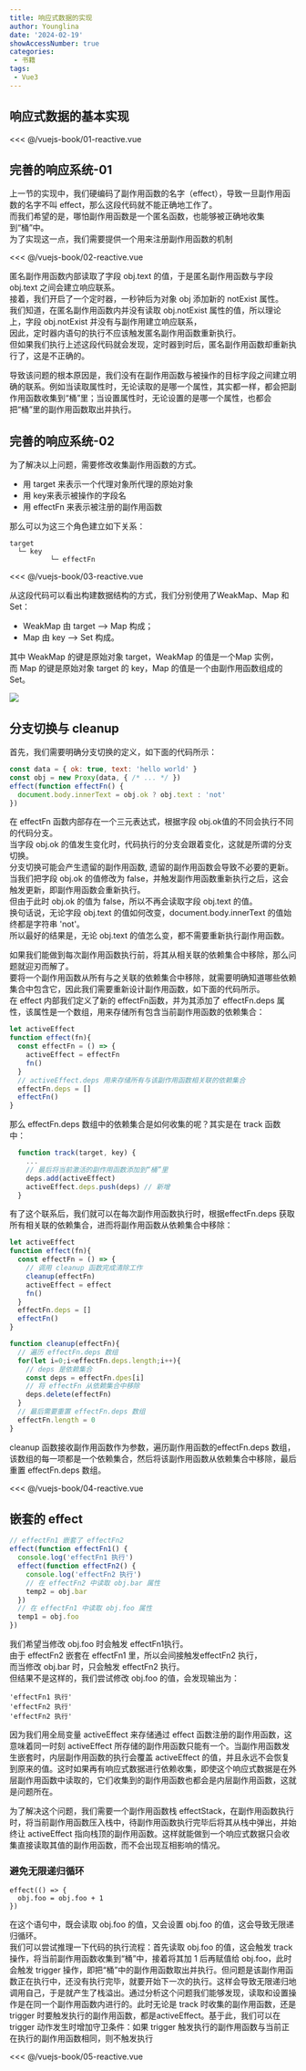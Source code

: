 ```yaml
---
title: 响应式数据的实现
author: Younglina
date: '2024-02-19'
showAccessNumber: true
categories:
 - 书籍
tags:
 - Vue3
---
```


<script setup>
  import reactive1 from './01-reactive.vue'
  import reactive2 from './02-reactive.vue'
  import reactive3 from './03-reactive.vue'
  import reactive4 from './04-reactive.vue'
  import reactive5 from './05-reactive.vue'
</script>

## 响应式数据的基本实现

<reactive1 />
<<< @/vuejs-book/01-reactive.vue

## 完善的响应系统-01
上一节的实现中，我们硬编码了副作用函数的名字（effect），导致一旦副作用函数的名字不叫 effect，那么这段代码就不能正确地工作了。  
而我们希望的是，哪怕副作用函数是一个匿名函数，也能够被正确地收集到“桶”中。  
为了实现这一点，我们需要提供一个用来注册副作用函数的机制

<reactive2 />
<<< @/vuejs-book/02-reactive.vue

匿名副作用函数内部读取了字段 obj.text 的值，于是匿名副作用函数与字段 obj.text 之间会建立响应联系。  
接着，我们开启了一个定时器，一秒钟后为对象 obj 添加新的 notExist 属性。  
我们知道，在匿名副作用函数内并没有读取 obj.notExist 属性的值，所以理论上，字段 obj.notExist 并没有与副作用建立响应联系，  
因此，定时器内语句的执行不应该触发匿名副作用函数重新执行。  
但如果我们执行上述这段代码就会发现，定时器到时后，匿名副作用函数却重新执行了，这是不正确的。

导致该问题的根本原因是，我们没有在副作用函数与被操作的目标字段之间建立明确的联系。例如当读取属性时，无论读取的是哪一个属性，其实都一样，都会把副作用函数收集到“桶”里；当设置属性时，无论设置的是哪一个属性，也都会把“桶”里的副作用函数取出并执行。

## 完善的响应系统-02
为了解决以上问题，需要修改收集副作用函数的方式。  
- 用 target 来表示一个代理对象所代理的原始对象
- 用 key来表示被操作的字段名
- 用 effectFn 来表示被注册的副作用函数  

那么可以为这三个角色建立如下关系：
```
target
  └─ key  
          └─ effectFn
```

<reactive3 />
<<< @/vuejs-book/03-reactive.vue

从这段代码可以看出构建数据结构的方式，我们分别使用了WeakMap、Map 和 Set：  
- WeakMap 由 target --> Map 构成；  
- Map 由 key --> Set 构成。  
  
其中 WeakMap 的键是原始对象 target，WeakMap 的值是一个Map 实例，  
而 Map 的键是原始对象 target 的 key，Map 的值是一个由副作用函数组成的 Set。

<img src='/Woung/03-reactive.jpg'>

## 分支切换与 cleanup
首先，我们需要明确分支切换的定义，如下面的代码所示：
```javascript
const data = { ok: true, text: 'hello world' }
const obj = new Proxy(data, { /* ... */ })
effect(function effectFn() {
  document.body.innerText = obj.ok ? obj.text : 'not'
})
```
在 effectFn 函数内部存在一个三元表达式，根据字段 obj.ok值的不同会执行不同的代码分支。  
当字段 obj.ok 的值发生变化时，代码执行的分支会跟着变化，这就是所谓的分支切换。  
分支切换可能会产生遗留的副作用函数, 遗留的副作用函数会导致不必要的更新。  
当我们把字段 obj.ok 的值修改为 false，并触发副作用函数重新执行之后，这会触发更新，即副作用函数会重新执行。  
但由于此时 obj.ok 的值为 false，所以不再会读取字段 obj.text 的值。  
换句话说，无论字段 obj.text 的值如何改变，document.body.innerText 的值始终都是字符串 'not'。  
所以最好的结果是，无论 obj.text 的值怎么变，都不需要重新执行副作用函数。  

如果我们能做到每次副作用函数执行前，将其从相关联的依赖集合中移除，那么问题就迎刃而解了。  
要将一个副作用函数从所有与之关联的依赖集合中移除，就需要明确知道哪些依赖集合中包含它，因此我们需要重新设计副作用函数，如下面的代码所示。  
在 effect 内部我们定义了新的 effectFn函数，并为其添加了 effectFn.deps 属性，该属性是一个数组，用来存储所有包含当前副作用函数的依赖集合：
```javascript
let activeEffect
function effect(fn){
  const effectFn = () => {
    activeEffect = effectFn
    fn()
  }
  // activeEffect.deps 用来存储所有与该副作用函数相关联的依赖集合
  effectFn.deps = []
  effectFn()
}
```
那么 effectFn.deps 数组中的依赖集合是如何收集的呢？其实是在 track 函数中：
```javascript
  function track(target, key) {
    ...
    // 最后将当前激活的副作用函数添加到“桶”里
    deps.add(activeEffect)
    activeEffect.deps.push(deps) // 新增
  }
```
有了这个联系后，我们就可以在每次副作用函数执行时，根据effectFn.deps 获取所有相关联的依赖集合，进而将副作用函数从依赖集合中移除：
```javascript
let activeEffect
function effect(fn){
  const effectFn = () => {
    // 调用 cleanup 函数完成清除工作
    cleanup(effectFn)
    activeEffect = effect
    fn()
  }
  effectFn.deps = []
  effectFn()
}
```

```javascript
function cleanup(effectFn){
  // 遍历 effectFn.deps 数组
  for(let i=0;i<effectFn.deps.length;i++){
    // deps 是依赖集合
    const deps = effectFn.dpes[i]
    // 将 effectFn 从依赖集合中移除
    deps.delete(effectFn)
  }
  // 最后需要重置 effectFn.deps 数组
  effectFn.length = 0
}
```
cleanup 函数接收副作用函数作为参数，遍历副作用函数的effectFn.deps 数组，该数组的每一项都是一个依赖集合，然后将该副作用函数从依赖集合中移除，最后重置 effectFn.deps 数组。

<reactive4 />

<<< @/vuejs-book/04-reactive.vue

## 嵌套的 effect

```javascript
// effectFn1 嵌套了 effectFn2
effect(function effectFn1() {
  console.log('effectFn1 执行')
  effect(function effectFn2() {
    console.log('effectFn2 执行')
    // 在 effectFn2 中读取 obj.bar 属性
    temp2 = obj.bar
  })
  // 在 effectFn1 中读取 obj.foo 属性
  temp1 = obj.foo
})
```
我们希望当修改 obj.foo 时会触发 effectFn1执行。  
由于 effectFn2 嵌套在 effectFn1 里，所以会间接触发effectFn2 执行，  
而当修改 obj.bar 时，只会触发 effectFn2 执行。  
但结果不是这样的，我们尝试修改 obj.foo 的值，会发现输出为：
```
'effectFn1 执行'
'effectFn2 执行'
'effectFn2 执行'
```

因为我们用全局变量 activeEffect 来存储通过 effect 函数注册的副作用函数，这意味着同一时刻 activeEffect 所存储的副作用函数只能有一个。当副作用函数发生嵌套时，内层副作用函数的执行会覆盖 activeEffect 的值，并且永远不会恢复到原来的值。这时如果再有响应式数据进行依赖收集，即使这个响应式数据是在外层副作用函数中读取的，它们收集到的副作用函数也都会是内层副作用函数，这就是问题所在。

为了解决这个问题，我们需要一个副作用函数栈 effectStack，在副作用函数执行时，将当前副作用函数压入栈中，待副作用函数执行完毕后将其从栈中弹出，并始终让 activeEffect 指向栈顶的副作用函数。这样就能做到一个响应式数据只会收集直接读取其值的副作用函数，而不会出现互相影响的情况。

### 避免无限递归循环
```
effect(() => {
  obj.foo = obj.foo + 1
})
```
在这个语句中，既会读取 obj.foo 的值，又会设置 obj.foo 的值，这会导致无限递归循环。  
我们可以尝试推理一下代码的执行流程：首先读取 obj.foo 的值，这会触发 track 操作，将当前副作用函数收集到“桶”中，接着将其加 1 后再赋值给 obj.foo，此时会触发 trigger 操作，即把“桶”中的副作用函数取出并执行。但问题是该副作用函数正在执行中，还没有执行完毕，就要开始下一次的执行。这样会导致无限递归地调用自己，于是就产生了栈溢出。通过分析这个问题我们能够发现，读取和设置操作是在同一个副作用函数内进行的。此时无论是 track 时收集的副作用函数，还是 trigger 时要触发执行的副作用函数，都是activeEffect。基于此，我们可以在 trigger 动作发生时增加守卫条件：如果 trigger 触发执行的副作用函数与当前正在执行的副作用函数相同，则不触发执行

<reactive5 />
<<< @/vuejs-book/05-reactive.vue

